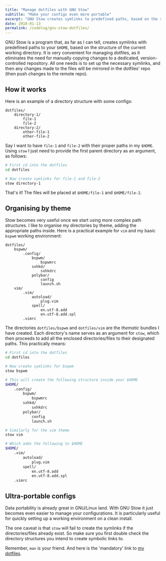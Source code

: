 ```yaml
---
title: "Manage dotfiles with GNU Stow"
subtitle: "Make your configs even more portable"
excerpt: "GNU Stow creates symlinks to predefined paths, based on the structure of the current working directory. Excellent for managing dotfiles."
date: 2018-01-13
permalink: /codelog/gnu-stow-dotfiles/
---
```

GNU Stow is a program that, as far as I can tell, creates symlinks with predefined paths to your `$HOME`, based on the structure of the current working directory. It is very convenient for managing dotfiles, as it eliminates the need for manually copying changes to a dedicated, version-controlled repository. All one needs is to set up the necessary symlinks, and then any changes made to the files will be mirrored in the dotfiles' repo (then push changes to the remote repo).

## How it works

Here is an example of a directory structure with some configs:

```
dotfiles/
    directory-1/
        file-1
        file-2
    directory-2/
        other-file-1
        other-file-2
```

Say I want to have `file-1` and `file-2` with their proper paths in my `$HOME`. Using `stow` I just need to provide the first parent directory as an argument, as follows:

```sh
# First cd into the dotfiles
cd dotfiles

# Now create symlinks for file-1 and file-2
stow directory-1
```

That's it! The files will be placed at `$HOME/file-1` and `$HOME/file-2`.

## Organising by theme

Stow becomes very useful once we start using more complex path structures. I like to organise my directories by theme, adding the appropriate paths inside. Here is a practical example for `vim` and my basic `bspwm` working environment:

```
dotfiles/
    bspwm/
        .config/
            bspwm/
                bspwmrc
            sxhkd/
                sxhkdrc
            polybar/
                config
                launch.sh
    vim/
        .vim/
            autoload/
                plug.vim
            spell/
                en.utf-8.add
                en.utf-8.add.spl
        .vimrc
```

The directories `dotfiles/bspwm` and `dotfiles/vim` are the *thematic* bundles I have created. Each directory's name serves as an argument for `stow`, which then proceeds to add all the enclosed directories/files to their designated paths. This practically means:

```sh
# First cd into the dotfiles
cd dotfiles

# Now create symlinks for bspwm
stow bspwm

# This will create the following structure inside your $HOME
$HOME/
    .config/
        bspwm/
            bspwmrc
        sxhkd/
            sxhkdrc
        polybar/
            config
            launch.sh

# Similarly for the vim theme
stow vim

# Which adds the following to $HOME
$HOME/
    .vim/
        autoload/
            plug.vim
        spell/
            en.utf-8.add
            en.utf-8.add.spl
    .vimrc
```

## Ultra-portable configs

Data portability is already great in GNU/Linux land. With GNU Stow it just becomes even easier to manage your configurations. It is particularly useful for quickly setting up a working environment on a clean install.

The one caveat is that `stow` will fail to create the symlinks if the directories/files already exist. So make sure you first double check the directory structures you intend to create symbolic links to.

Remember, `man` is your friend. And here is the 'mandatory' link to [my dotfiles](https://gitlab.com/protesilaos/dotfiles).
